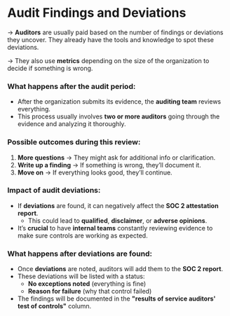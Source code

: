 # Audit Findings and Deviations

→ **Auditors** are usually paid based on the number of findings or deviations they uncover. They already have the tools and knowledge to spot these deviations. 

→ They also use **metrics** depending on the size of the organization to decide if something is wrong.



### What happens after the audit period:

- After the organization submits its evidence, the **auditing team** reviews everything.
- This process usually involves **two or more auditors** going through the evidence and analyzing it thoroughly.


### Possible outcomes during this review:

1. **More questions** → They might ask for additional info or clarification.
2. **Write up a finding** → If something is wrong, they’ll document it.
3. **Move on** → If everything looks good, they’ll continue.

### Impact of audit deviations:

- If **deviations** are found, it can negatively affect the **SOC 2 attestation report**.
  - This could lead to **qualified**, **disclaimer**, or **adverse opinions**.
- It’s **crucial** to have **internal teams** constantly reviewing evidence to make sure controls are working as expected.


### What happens after deviations are found:

- Once **deviations** are noted, auditors will add them to the **SOC 2 report**.
- These deviations will be listed with a status:
  - **No exceptions noted** (everything is fine)
  - **Reason for failure** (why that control failed)
- The findings will be documented in the **"results of service auditors' test of controls"** column.
